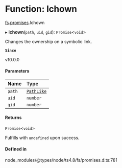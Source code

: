 # Function: lchown

[fs](../modules/fs.md).[promises](../modules/fs.promises.md).lchown

▸ **lchown**(`path`, `uid`, `gid`): `Promise`<`void`\>

Changes the ownership on a symbolic link.

**`Since`**

v10.0.0

#### Parameters

| Name | Type |
| :------ | :------ |
| `path` | [`PathLike`](../types/fs.PathLike.md) |
| `uid` | `number` |
| `gid` | `number` |

#### Returns

`Promise`<`void`\>

Fulfills with `undefined` upon success.

#### Defined in

node_modules/@types/node/ts4.8/fs/promises.d.ts:781
